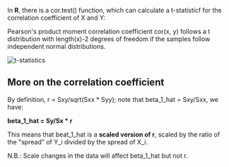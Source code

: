 In **R**, there is a cor.test() function, which can calculate a t-statisticf for the correlation coefficient of X and Y:

Pearson's product moment correlation coefficient cor(x, y) follows a t distribution with length(x)-2 degrees of freedom if the samples follow independent normal distributions.

![t-statistics](https://wikimedia.org/api/rest_v1/media/math/render/svg/e0810a6f2000a63525adbbd2f5e79db1f554057e)


## More on the correlation coefficient
By definition, r = Sxy/sqrt(Sxx * Syy); note that beta_1_hat = Sxy/Sxx, we have:

**beta_1_hat = Sy/Sx * r**

This means that beat_1_hat is a **scaled version of r**, scaled by the ratio of the "spread" of Y_i divided by the spread of X_i.

N.B.: Scale changes in the data will affect beta_1_hat but not r.
